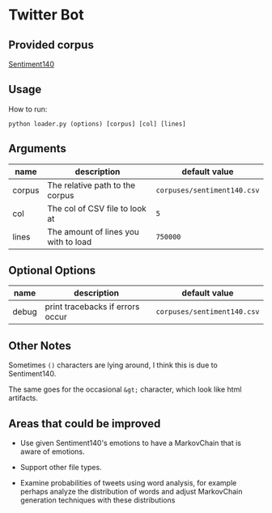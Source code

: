 # Twitter Bot

## Provided corpus

[Sentiment140](http://help.sentiment140.com/for-students/)

## Usage

How to run:

    python loader.py (options) [corpus] [col] [lines]


## Arguments

| name   | description                            | default value             |
|--------|----------------------------------------|---------------------------|
| corpus | The relative path to the corpus        |`corpuses/sentiment140.csv`|
| col    | The col of CSV file to look at         |`5`                        |
| lines  | The amount of lines you with to load   |`750000`                   |

## Optional Options

| name   | description                            | default value             |
|--------|----------------------------------------|---------------------------|
| debug  | print tracebacks if errors occur       |`corpuses/sentiment140.csv`|

## Other Notes

Sometimes `()` characters are lying around, I think this is due to Sentiment140.

The same goes for the occasional `&gt;` character, which look like
html artifacts.

## Areas that could be improved

- Use given Sentiment140's emotions to have a MarkovChain that is aware of
emotions.

- Support other file types.

- Examine probabilities of tweets using word analysis, for example perhaps
analyze the distribution of words and adjust MarkovChain generation techniques
with these distributions
